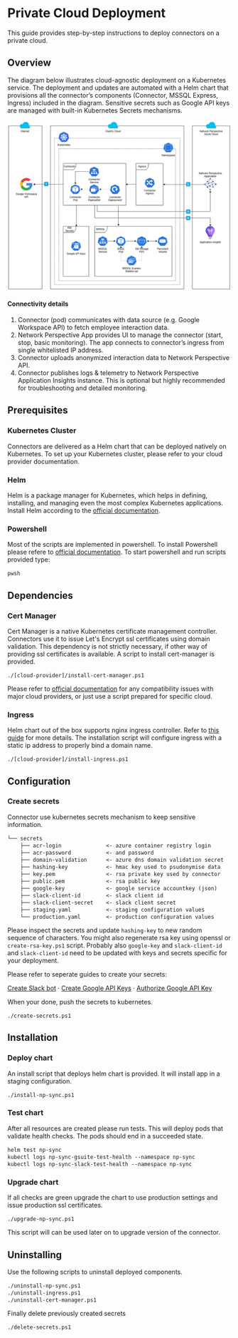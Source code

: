 # Private Cloud Deployment
This guide provides step-by-step instructions to deploy connectors on a private cloud.

## Overview
The diagram below illustrates cloud-agnostic deployment on a Kubernetes service. The deployment and updates are automated with a Helm chart that provisions all the connector’s components (Connector, MSSQL Express, Ingress) included in the diagram. Sensitive secrets such as Google API keys are managed with built-in Kubernetes Secrets mechanisms.

<img src="../docs/images/k8s-deployment.png" alt="Kubernetes Deployment Diagram" >

#### Connectivity details
1. Connector (pod) communicates with data source (e.g. Google Workspace API) to fetch employee interaction data.
2. Network Perspective App provides UI to manage the connector (start, stop, basic monitoring). The app connects to connector’s ingress from single whitelisted IP address.
3. Connector uploads anonymized interaction data to Network Perspective API. 
4. Connector publishes logs & telemetry to Network Perspective Application Insights instance. This is optional but highly recommended for troubleshooting and detailed monitoring. 

## Prerequisites
### Kubernetes Cluster
Connectors are delivered as a Helm chart that can be deployed natively on Kubernetes. To set up your Kubernetes cluster, please refer to your cloud provider documentation.

### Helm
Helm is a package manager for Kubernetes, which helps in defining, installing, and managing even the most complex Kubernetes applications. Install Helm according to the [official documentation](https://helm.sh/docs/intro/install/).

### Powershell 
Most of the scripts are implemented in powershell. To install Powershell please refere to [official documentation](https://learn.microsoft.com/en-us/powershell/scripting/install/installing-powershell). To start powershell and run scripts provided type:
```
pwsh
```
## Dependencies
### Cert Manager
Cert Manager is a native Kubernetes certificate management controller. Connectors use it to issue Let's Encrypt ssl certificates using domain validation. This dependency is not strictly necessary, if other way of providing ssl certificates is available. A script to install cert-manager is provided. 
```
./[cloud-provider]/install-cert-manager.ps1
```
Please refer to [official documentation](https://cert-manager.io/docs/installation/compatibility/) for any compatibility issues with major cloud providers, or just use a script prepared for specific cloud.

### Ingress
Helm chart out of the box supports nginx ingress controller. 
Refer to [this guide](https://kubernetes.github.io/ingress-nginx/deploy/) for more details. The installation script will configure ingress with a static ip address to properly bind a domain name.
```
./[cloud-provider]/install-ingress.ps1
```
## Configuration
### Create secrets
Connector use kubernetes secrets mechanism to keep sensitive information. 

    └── secrets
        ├── acr-login              <- azure container registry login
        ├── acr-password           <- and password
        ├── domain-validation      <- azure dns domain validation secret
        ├── hashing-key            <- hmac key used to psudonymise data
        ├── key.pem                <- rsa private key used by connector
        ├── public.pem             <- rsa public key
        ├── google-key             <- google service accountkey (json)
        ├── slack-client-id        <- slack client id
        ├── slack-client-secret    <- slack client secret
        ├── staging.yaml           <- staging configuration values
        └── production.yaml        <- production configuration values

Please inspect the secrets and update `hashing-key` to new random sequence of characters. You might also regenerate rsa key using openssl or `create-rsa-key.ps1` script. Probably also `google-key` and `slack-client-id` and `slack-client-id` need to be updated with keys and secrets specific for your deployment. 

Please refer to seperate guides to create your secrets:


<a href="../docs/create-slack-bot.md">Create Slack bot</a>
·
<a href="../docs/create-google-api-keys.md">Create Google API Keys</a>
·
<a href="../docs/authorize-google-api-keys.md">Authorize Google API Key</a>    

When your done, push the secrets to kubernetes.
```
./create-secrets.ps1
```
## Installation
### Deploy chart
An install script that deploys helm chart is provided. It will install app in a staging configuration.
```
./install-np-sync.ps1
```
### Test chart
After all resources are created please run tests. This will deploy pods that validate health checks. The pods should end in a succeeded state.
```
helm test np-sync
kubectl logs np-sync-gsuite-test-health --namespace np-sync
kubectl logs np-sync-slack-test-health --namespace np-sync
```

### Upgrade chart
If all checks are green upgrade the chart to use production settings and issue production ssl certificates. 
```
./upgrade-np-sync.ps1
```
This script will can be used later on to upgrade version of the connector.

## Uninstalling
Use the following scripts to uninstall deployed components.
```
./uninstall-np-sync.ps1
./uninstall-ingress.ps1
./uninstall-cert-manager.ps1
```
Finally delete previously created secrets
```
./delete-secrets.ps1
```